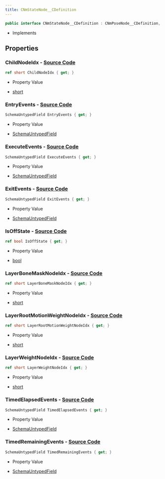```yaml
---
title: CNmStateNode__CDefinition
---
```


```csharp
public interface CNmStateNode__CDefinition : CNmPoseNode__CDefinition, CNmGraphNode__CDefinition, ISchemaClass<CNmGraphNode__CDefinition>, ISchemaClass<CNmPoseNode__CDefinition>, ISchemaClass<CNmStateNode__CDefinition>, ISchemaField, ISchemaClass, INativeHandle
```

- Implements

## Properties

### **ChildNodeIdx** - [Source Code](https://github.com/swiftly-solution/swiftlys2/blob/main/managed/src/SwiftlyS2.Generated/Schemas/Interfaces/CNmStateNode__CDefinition.cs#L16)

```csharp
ref short ChildNodeIdx { get; }
```

- Property Value

- [short](https://learn.microsoft.com/dotnet/api/system.int16)

### **EntryEvents** - [Source Code](https://github.com/swiftly-solution/swiftlys2/blob/main/managed/src/SwiftlyS2.Generated/Schemas/Interfaces/CNmStateNode__CDefinition.cs#L19)

```csharp
SchemaUntypedField EntryEvents { get; }
```

- Property Value

- [SchemaUntypedField](/docs/api/shared/schemas/schemauntypedfield)

### **ExecuteEvents** - [Source Code](https://github.com/swiftly-solution/swiftlys2/blob/main/managed/src/SwiftlyS2.Generated/Schemas/Interfaces/CNmStateNode__CDefinition.cs#L22)

```csharp
SchemaUntypedField ExecuteEvents { get; }
```

- Property Value

- [SchemaUntypedField](/docs/api/shared/schemas/schemauntypedfield)

### **ExitEvents** - [Source Code](https://github.com/swiftly-solution/swiftlys2/blob/main/managed/src/SwiftlyS2.Generated/Schemas/Interfaces/CNmStateNode__CDefinition.cs#L25)

```csharp
SchemaUntypedField ExitEvents { get; }
```

- Property Value

- [SchemaUntypedField](/docs/api/shared/schemas/schemauntypedfield)

### **IsOffState** - [Source Code](https://github.com/swiftly-solution/swiftlys2/blob/main/managed/src/SwiftlyS2.Generated/Schemas/Interfaces/CNmStateNode__CDefinition.cs#L39)

```csharp
ref bool IsOffState { get; }
```

- Property Value

- [bool](https://learn.microsoft.com/dotnet/api/system.boolean)

### **LayerBoneMaskNodeIdx** - [Source Code](https://github.com/swiftly-solution/swiftlys2/blob/main/managed/src/SwiftlyS2.Generated/Schemas/Interfaces/CNmStateNode__CDefinition.cs#L37)

```csharp
ref short LayerBoneMaskNodeIdx { get; }
```

- Property Value

- [short](https://learn.microsoft.com/dotnet/api/system.int16)

### **LayerRootMotionWeightNodeIdx** - [Source Code](https://github.com/swiftly-solution/swiftlys2/blob/main/managed/src/SwiftlyS2.Generated/Schemas/Interfaces/CNmStateNode__CDefinition.cs#L35)

```csharp
ref short LayerRootMotionWeightNodeIdx { get; }
```

- Property Value

- [short](https://learn.microsoft.com/dotnet/api/system.int16)

### **LayerWeightNodeIdx** - [Source Code](https://github.com/swiftly-solution/swiftlys2/blob/main/managed/src/SwiftlyS2.Generated/Schemas/Interfaces/CNmStateNode__CDefinition.cs#L33)

```csharp
ref short LayerWeightNodeIdx { get; }
```

- Property Value

- [short](https://learn.microsoft.com/dotnet/api/system.int16)

### **TimedElapsedEvents** - [Source Code](https://github.com/swiftly-solution/swiftlys2/blob/main/managed/src/SwiftlyS2.Generated/Schemas/Interfaces/CNmStateNode__CDefinition.cs#L31)

```csharp
SchemaUntypedField TimedElapsedEvents { get; }
```

- Property Value

- [SchemaUntypedField](/docs/api/shared/schemas/schemauntypedfield)

### **TimedRemainingEvents** - [Source Code](https://github.com/swiftly-solution/swiftlys2/blob/main/managed/src/SwiftlyS2.Generated/Schemas/Interfaces/CNmStateNode__CDefinition.cs#L28)

```csharp
SchemaUntypedField TimedRemainingEvents { get; }
```

- Property Value

- [SchemaUntypedField](/docs/api/shared/schemas/schemauntypedfield)

